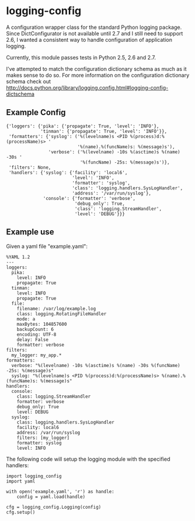 logging-config
==============

A configuration wrapper class for the standard Python logging package. Since
DictConfigurator is not available until 2.7 and I still need to support 2.6,
I wanted a consistent way to handle configuration of application logging.

Currently, this module passes tests in Python 2.5, 2.6 and 2.7.

I've attempted to match the configuration dictionary schema as much as it makes
sense to do so.  For more information on the configuration dictionary schema
check out http://docs.python.org/library/logging.config.html#logging-config-dictschema

Example Config
--------------

    {'loggers': {'pika': {'propagate': True, 'level': 'INFO'},
                 'tinman': {'propagate': True, 'level': 'INFO'}},
     'formatters': {'syslog': ('%(levelname)s <PID %(process)d:%(processName)s> '
                               '%(name).%(funcName)s: %(message)s'),
                    'verbose': ('%(levelname) -10s %(asctime)s %(name) -30s '
                                '%(funcName) -25s: %(message)s')},
     'filters': None,
     'handlers': {'syslog': {'facility': 'local6',
                             'level': 'INFO',
                             'formatter': 'syslog',
                             'class': 'logging.handlers.SysLogHandler',
                             'address': '/var/run/syslog'},
                  'console': {'formatter': 'verbose',
                              'debug_only': True,
                              'class': 'logging.StreamHandler',
                              'level': 'DEBUG'}}}

Example use
-----------

Given a yaml file "example.yaml":

    %YAML 1.2
    ---
    loggers:
      pika:
        level: INFO
        propagate: True
      tinman:
        level: INFO
        propagate: True
      file:
        filename: /var/log/example.log
        class: logging.RotatingFileHandler
        mode: a
        maxBytes: 104857600
        backupCount: 6
        encoding: UTF-8
        delay: False
        formatter: verbose
    filters:
      my_logger: my_app.*
    formatters:
      verbose: "%(levelname) -10s %(asctime)s %(name) -30s %(funcName) -25s: %(message)s"
      syslog: "%(levelname)s <PID %(process)d:%(processName)s> %(name).%(funcName)s: %(message)s"
    handlers:
      console:
        class: logging.StreamHandler
        formatter: verbose
        debug_only: True
        level: DEBUG
      syslog:
        class: logging.handlers.SysLogHandler
        facility: local6
        address: /var/run/syslog
        filters: [my_logger]
        formatter: syslog
        level: INFO

The following code will setup the logging module with the specified handlers:

    import logging_config
    import yaml

    with open('example.yaml', 'r') as handle:
        config = yaml.load(handle)

    cfg = logging_config.Logging(config)
    cfg.setup()
